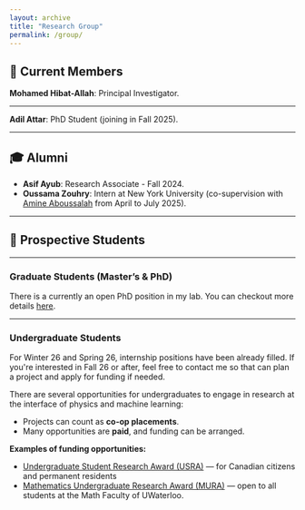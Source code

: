 ```yaml
---
layout: archive
title: "Research Group"
permalink: /group/
---
```


## 🔬 Current Members

**Mohamed Hibat-Allah**: Principal Investigator.

---

**Adil Attar**: PhD Student (joining in Fall 2025).  

---

##  🎓 Alumni

- **Asif Ayub**: Research Associate - Fall 2024.
- **Oussama Zouhry**: Intern at New York University (co-supervision with [Amine Aboussalah](https://amineaboussalah.github.io/) from April to July 2025).  


---

## 🚀 Prospective Students

<!-- We are looking for curious and driven students interested in working at the intersection of **language modeling**, **machine learning**, and **quantum or classical many-body physics**. If you're excited about using modern computational tools to tackle fundamental problems in physics, I encourage you to get in touch. -->

---

### Graduate Students (Master’s & PhD)

There is a currently an open PhD position in my lab. You can checkout more details [here](/PhDPosition/).

<!-- Students interested in Master's or PhD research are welcome are welcome to reach out to discuss possible research directions aligned with your interests. -->

---

### Undergraduate Students

For Winter 26 and Spring 26, internship positions have been already filled. If you're interested in Fall 26 or after, feel free to contact me so that can plan a project and apply for funding if needed.

There are several opportunities for undergraduates to engage in research at the interface of physics and machine learning:

- Projects can count as **co-op placements**.
- Many opportunities are **paid**, and funding can be arranged.

**Examples of funding opportunities:**
- [Undergraduate Student Research Award (USRA)](https://uwaterloo.ca/applied-mathematics/current-undergraduates/undergraduate-research-opportunities) — for Canadian citizens and permanent residents
- [Mathematics Undergraduate Research Award (MURA)](https://uwaterloo.ca/applied-mathematics/current-undergraduates/undergraduate-research-opportunities) — open to all students at the Math Faculty of UWaterloo.

